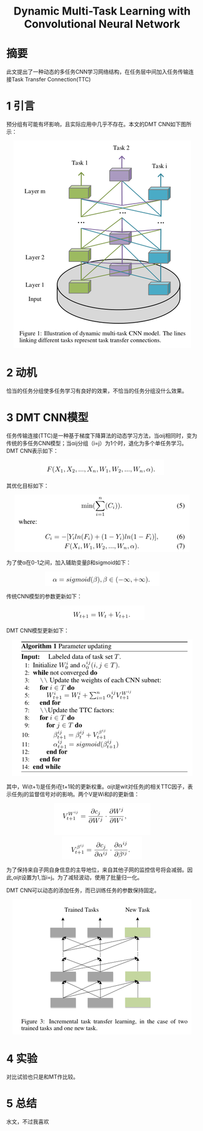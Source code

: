 # <center>Dynamic Multi-Task Learning with Convolutional Neural Network</center>  

# 摘要  
此文提出了一种动态的多任务CNN学习网络结构，在任务层中间加入任务传输连接Task Transfer Connection(TTC)  
# 1 引言  
预分组有可能有坏影响，且实际应用中几乎不存在。本文的DMT CNN如下图所示：  
<div align=center><img src="./pictures/Dynamic_Multi-Task_Learning_with_Convolutional_Neural_Network/1.png"/></div>  

# 2 动机  
恰当的任务分组使多任务学习有良好的效果，不恰当的任务分组没什么效果。  
# 3 DMT CNN模型  
任务传输连接(TTC)是一种基于梯度下降算法的动态学习方法，当αij相同时，变为传统的多任务CNN模型；当αij分组（i=j）为1个时，退化为多个单任务学习。  
DMT CNN表示如下：  
<div align=center><img src="./pictures/Dynamic_Multi-Task_Learning_with_Convolutional_Neural_Network/2.png"/></div>  

其优化目标如下：  
<div align=center><img src="./pictures/Dynamic_Multi-Task_Learning_with_Convolutional_Neural_Network/3.png"/></div>  

为了使α在0-1之间，加入辅助变量β和sigmoid如下：  
<div align=center><img src="./pictures/Dynamic_Multi-Task_Learning_with_Convolutional_Neural_Network/4.png"/></div>  

传统CNN模型的参数更新如下：  
<div align=center><img src="./pictures/Dynamic_Multi-Task_Learning_with_Convolutional_Neural_Network/5.png"/></div>  

DMT CNN模型更新如下：  
<div align=center><img src="./pictures/Dynamic_Multi-Task_Learning_with_Convolutional_Neural_Network/7.png"/></div>  

其中，Wi(t+1)是任务i在t+1轮的更新权重。αijt是wit对任务j的相关TTC因子，表示任务j的监督信号对i的影响。两个V是Wi和β的更新值：  
<div align=center><img src="./pictures/Dynamic_Multi-Task_Learning_with_Convolutional_Neural_Network/6.png"/></div>  

<div align=center><img src="./pictures/Dynamic_Multi-Task_Learning_with_Convolutional_Neural_Network/8.png"/></div>  

为了保持来自子网自身信息的主导地位，来自其他子网的监控信号将会减弱。因此,αijt设置为1,当i=j。为了减轻波动，使用了批量归一化。  

DMT CNN可以动态的添加任务，而已训练任务的参数保持固定。  
<div align=center><img src="./pictures/Dynamic_Multi-Task_Learning_with_Convolutional_Neural_Network/9.png"/></div>  

# 4 实验  
对比试验也只是和MT作比较。  
# 5 总结  
水文，不过我喜欢  
